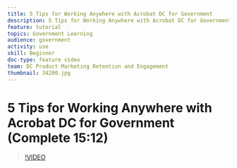 ```yaml
---
title: 5 Tips for Working Anywhere with Acrobat DC for Government
description: 5 Tips for Working Anywhere with Acrobat DC for Government
feature: tutorial
topics: Government Learning
audience: government
activity: use
skill: Beginner
doc-type: feature video
team: DC Product Marketing Retention and Engagement
thumbnail: 34200.jpg
---
```


# 5 Tips for Working Anywhere with Acrobat DC for Government (Complete 15:12)

>[!VIDEO](https://video.tv.adobe.com/v/34200)

